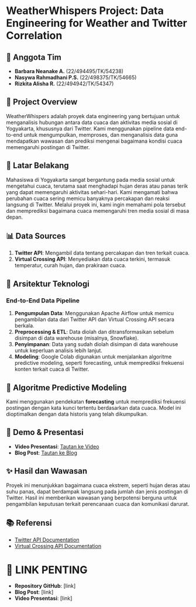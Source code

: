 # WeatherWhispers Project: Data Engineering for Weather and Twitter Correlation

## 👥 Anggota Tim
- **Barbara Neanake A.** (22/494495/TK/54238)
- **Nasywa Rahmadhani P.S.** (22/498375/TK/54665)
- **Rizkita Alisha R.** (22/494942/TK/54347)

## 📜 Project Overview
WeatherWhispers adalah proyek data engineering yang bertujuan untuk menganalisis hubungan antara data cuaca dan aktivitas media sosial di Yogyakarta, khususnya dari Twitter. Kami menggunakan pipeline data end-to-end untuk mengumpulkan, memproses, dan menganalisis data guna mendapatkan wawasan dan prediksi mengenai bagaimana kondisi cuaca memengaruhi postingan di Twitter.

## 🧐 Latar Belakang
Mahasiswa di Yogyakarta sangat bergantung pada media sosial untuk mengetahui cuaca, terutama saat menghadapi hujan deras atau panas terik yang dapat memengaruhi aktivitas sehari-hari. Kami mengamati bahwa perubahan cuaca sering memicu banyaknya percakapan dan reaksi langsung di Twitter. Melalui proyek ini, kami ingin memahami pola tersebut dan memprediksi bagaimana cuaca memengaruhi tren media sosial di masa depan.

## 📊 Data Sources
1. **Twitter API**: Mengambil data tentang percakapan dan tren terkait cuaca.
2. **Virtual Crossing API**: Menyediakan data cuaca terkini, termasuk temperatur, curah hujan, dan prakiraan cuaca.

## 🔧 Arsitektur Teknologi
### End-to-End Data Pipeline
1. **Pengumpulan Data**: Menggunakan Apache Airflow untuk memicu pengambilan data dari Twitter API dan Virtual Crossing API secara berkala.
2. **Preprocessing & ETL**: Data diolah dan ditransformasikan sebelum disimpan di data warehouse (misalnya, Snowflake).
3. **Penyimpanan**: Data yang sudah diolah disimpan di data warehouse untuk keperluan analisis lebih lanjut.
4. **Modeling**: Google Colab digunakan untuk menjalankan algoritme predictive modeling, seperti forecasting, untuk memprediksi frekuensi konten terkait cuaca di Twitter.

## 🧠 Algoritme Predictive Modeling
Kami menggunakan pendekatan **forecasting** untuk memprediksi frekuensi postingan dengan kata kunci tertentu berdasarkan data cuaca. Model ini dioptimalkan dengan data historis yang telah dikumpulkan.

## 🎥 Demo & Presentasi
- **Video Presentasi**: [Tautan ke Video](#)
- **Blog Post**: [Tautan ke Blog](#)

## ✨ Hasil dan Wawasan
Proyek ini menunjukkan bagaimana cuaca ekstrem, seperti hujan deras atau suhu panas, dapat berdampak langsung pada jumlah dan jenis postingan di Twitter. Hasil ini memberikan wawasan yang berpotensi berguna untuk pengambilan keputusan terkait perencanaan cuaca dan komunikasi darurat.

## 📚 Referensi
- [Twitter API Documentation](https://developer.twitter.com)
- [Virtual Crossing API Documentation](https://www.virtualcrossing.com)

# 🔗 **LINK PENTING**
- **Repository GitHub**: [link]
- **Blog Post**: [link]
- **Video Presentasi**: [link]
